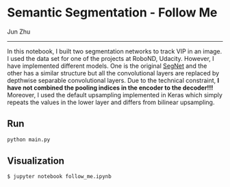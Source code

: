 # Semantic Segmentation - Follow Me

Jun Zhu

---

In this notebook, I built two segmentation networks to track VIP in an image. I used the data set for one of the projects at RoboND, Udacity. However, I have implemented different models. One is the original [SegNet](https://arxiv.org/pdf/1511.00561.pdf) and the other has a similar structure but all the convolutional layers are replaced by depthwise separable convolutional layers. Due to the technical constraint, **I have not combined the pooling indices in the encoder to the decoder!!!** Moreover, I used the default upsampling implemented in Keras which simply repeats the values in the lower layer and differs from bilinear upsampling.

## Run

```python
python main.py
```

## Visualization

```sh
$ jupyter notebook follow_me.ipynb
```